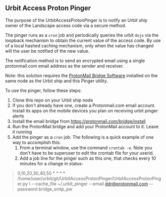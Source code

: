 
## Urbit Access Proton Pinger

The purpose of the UrbitAccessProtonPinger is to notify an Urbit ship owner of the Landscape access code via a secure method.

The pinger runs as a `cron` job and periodically queries the urbit `dojo` via the loopback mechanism to obtain the current value of the access code. By use of a local hashed caching mechanism, only when the value has changed will the user be notified of the new value.

The notification method is to send an encrypted email using a single protonmail.com email address as the sender and receiver.

Note: this solution requires the [ProtonMail Bridge Software](https://protonmail.com/bridge/install) installed on the same node as the Urbit ship and this Pinger utility.

To use the pinger, follow these steps:
1) Clone this repo on your Urbit ship node
2) If you don't already have one, create a Protonmail.com email account. Install its apps on the mobile devices you plan on receiving urbit pinger alerts
3) Install the email bridge from  https://protonmail.com/bridge/install
4) Run the ProtonMail bridge and add your ProtonMail account to it. Leave it running
5) Add the pinger as a `cron` job. The following is a quick example of one way to accomplish this:
     1) From a terminal window, use the command `crontab -e`. Note you don't have to be superuser to edit the crontab file for your userid.
     2) Add a job line for the pinger such as this one, that checks every 10 minutes for a change in status:

> 0,10,20,30,40,50 * * * * /home/user/urbit/git/UrbitAccessProtonPinger/UrbitAccessProtonPinger.py \\
>  --cache_file ~/.urbit_pinger --email ddr@protonmail.com --password bridge_smtp_pw
      